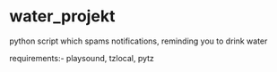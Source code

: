 # water_projekt
python script which spams notifications, reminding you to drink water

requirements:- playsound, tzlocal, pytz
